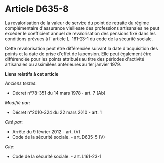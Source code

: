 # Article D635-8

La revalorisation de la valeur de service du point de retraite du régime complémentaire d'assurance vieillesse des
professions artisanales ne peut excéder le coefficient annuel de revalorisation des pensions fixé dans les conditions prévues
à l' article L. 161-23-1 du code de la sécurité sociale. 

Cette revalorisation peut être différenciée suivant la date d'acquisition des points et la date de prise d'effet de la
pension. Elle peut également être différenciée pour les points attribués au titre des périodes d'activité artisanales ou
assimilées antérieures au 1er janvier 1979.

**Liens relatifs à cet article**

_Anciens textes_:

  - Décret n°78-351 du 14 mars 1978 - art. 7 (Ab)

_Modifié par_:

  - Décret n°2010-324 du 22 mars 2010 - art. 1

_Cité par_:

  - Arrêté du 9 février 2012 - art. (V)
  - Code de la sécurité sociale. - art. D635-5 (V)

_Cite_:

  - Code de la sécurité sociale. - art. L161-23-1

